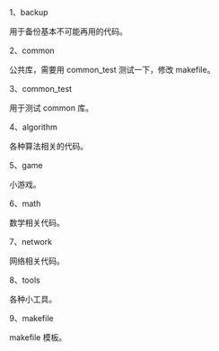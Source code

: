 
1、backup

用于备份基本不可能再用的代码。


2、common

公共库，需要用 common_test 测试一下，修改 makefile。


3、common_test

用于测试 common 库。


4、algorithm

各种算法相关的代码。


5、game

小游戏。


6、math

数学相关代码。


7、network

网络相关代码。


8、tools

各种小工具。


9、makefile

makefile 模板。


